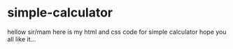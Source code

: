 # simple-calculator
hellow sir/mam here is my html and css code for simple calculator hope you all like it...
